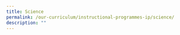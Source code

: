 ```yaml
---
title: Science
permalink: /our-curriculum/instructional-programmes-ip/science/
description: ""
---
```


